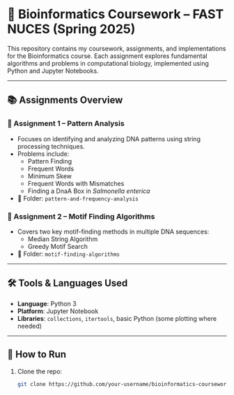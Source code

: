 # 🧬 Bioinformatics Coursework – FAST NUCES (Spring 2025)

This repository contains my coursework, assignments, and implementations for the Bioinformatics course. Each assignment explores fundamental algorithms and problems in computational biology, implemented using Python and Jupyter Notebooks.

---

## 📚 Assignments Overview

### 🔹 Assignment 1 – Pattern Analysis
- Focuses on identifying and analyzing DNA patterns using string processing techniques.
- Problems include:
  - Pattern Finding
  - Frequent Words
  - Minimum Skew
  - Frequent Words with Mismatches
  - Finding a DnaA Box in *Salmonella enterica*
- 📁 Folder: `pattern-and-frequency-analysis`

### 🔹 Assignment 2 – Motif Finding Algorithms
- Covers two key motif-finding methods in multiple DNA sequences:
  - Median String Algorithm
  - Greedy Motif Search
- 📁 Folder: `motif-finding-algorithms`

---

## 🛠️ Tools & Languages Used
- **Language**: Python 3
- **Platform**: Jupyter Notebook
- **Libraries**: `collections`, `itertools`, basic Python (some plotting where needed)

---

## 🚀 How to Run
1. Clone the repo:
   ```bash
   git clone https://github.com/your-username/bioinformatics-coursework.git
